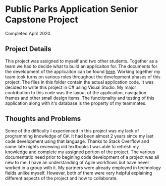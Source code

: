 # Public Parks Application Senior Capstone Project
Completed April 2020.

## Project Details
This project was assigned to myself and two other students. Together as a team we had to decide what to build an applicaiton for. The documents for the development of the applicaiton can be found [here](researchpapers/SeniorCapstoneProject). Working together my team took turns on various roles throughout the development phases of this project. The files in this folder contain the actual application code. It was decided to write this project in C# using Visual Studio. My major contribution to this code was the layout of the applicaiton, navigation frames and other small design items. The functionality and testing of this application along with it's database is the property of my teammates. 

## Thoughts and Problems
Some of the difficulty I experienced in this project was my lack of programming knowledge of C#. It had been almost 2 years since my last code development using that language. Thanks to Stack Overflow and some late nights reviewing old textbooks I was able to refresh my knowledge and complete my assigned portion of the project. The various documentatio need prior to begining code development of a project was all new to me. I have an understanding of Agile workflows but have never worked in a group with it. My partners were already employed in technology fields unlike myself. However, both of them were very helpful explaining different aspects of the project and how to collaborate.
